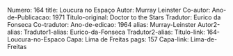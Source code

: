 Numero: 164
title: Loucura no Espaço
Autor: Murray Leinster
Co-autor: 
Ano-de-Publicacao: 1971
Titulo-original: Doctor to the Stars
Tradutor: Eurico da Fonseca
Co-tradutor: 
Ano-de-edicao: 1964
alias: Murray-Leinster
Autor2-alias: 
Tradutor1-alias: Eurico-da-Fonseca
Tradutor2-alias: 
Titulo-link: 164-Loucura-no-Espaco
Capa: Lima de Freitas
pags: 157
Capa-link: Lima-de-Freitas